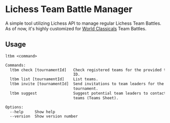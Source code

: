 # Lichess Team Battle Manager

A simple tool utilizing Lichess API to manage regular
Lichess Team Battles. As of now, it's highly customized for
[World Classicals](https://lichess.org/team/world-classicals) Team Battles.

## Usage

```txt
ltbm <command>

Commands:
  ltbm check [tournamentId]   Check registered teams for the provided tournament
                              ID.
  ltbm list [tournamentId]    List teams.
  ltbm invite [tournamentId]  Send invitations to team leaders for the provided
                              tournament.
  ltbm suggest                Suggest potential team leaders to contact for new
                              teams (Teams Sheet).

Options:
  --help     Show help                                                 [boolean]
  --version  Show version number                                       [boolean]
```
